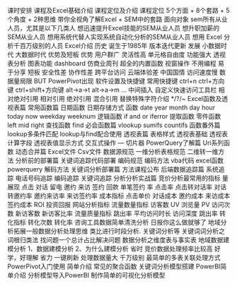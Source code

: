 课时安排
	课程及Excel基础介绍
		课程定位及介绍
			课程定位
				5个方面 + 8个套路  + 5个角度 + 2种思维 
				带你全视角了解Excel + SEM中的套路
			面向对象
				sem所有从业人员，尤其是以下几类人
				想迅速提升Excel技能的SEM从业人员
				想升职加薪的SEM从业人员
				想用系统代替人实现系统自动化分析的SEM从业人员
				想用 Excel 分析千百万级别的人员
		Excel介绍
			历史
				诞生于1985年
					版本迭代更新
			发展
				小数据时代
					大数据时代
			优势及短板
				优势
					用户群广
					灵活性高
						单元格自由度
					功能强大
						透视表分析
						图表功能
							dashboard
							仿商业周刊
						超全的内置函数
					视窗操作
						不用编程
					易于分享
				短板
					安全性差
					协作性差
					跨平台访问
					云端体验差
						中国国情
						访问速度慢
					数据量局限
						BUT
							PowerPivot出现
		软件设置及快捷键
			常用快捷键
				ctrl+n
				ctrl+方向键
				ctrl+shift+方向键
				alt→a→t
				alt→a→m
				...
				中间插入
			自定义快速访问工具栏
		相对绝对引用
			相对引用
			绝对引用
			混合引用
		替换特殊字符介绍
			*/?/~
	Excel函数及透视表篇
		常用函数篇
			日期函数
				日期存储方式
				函数
					date
					year
					month
					day
					hour
					today
					now
					weekday
					weeknum
			逻辑函数
				if
				and
				or
				iferror
			提取函数
				零件函数
					left
					mid
					right
				查找函数
					find
		必会函数篇
			vlookup
			sumifs
			countifs
		函数番外篇
			lookup多条件匹配
			lookup与find配合使用
		透视表篇
			表格样式
			透视表基础
			透视表计算字段
			透视表值显示方式
			交互式操作 — 切片器
		PowerQuery了解篇
			Uri系列函数
			动态合并篇
				Excel文件
				Csv文件
			数据源规范
				一维分析表格规范
				二维转一维方法
	分析前的部署篇
		关键词追踪代码部署
			编码规范
			编码方法
				vba代码
				excel函数
				powerquery
			解码方法
		关键词分析部署篇
			方法课程公布
		后端数据追踪篇
			系统追踪
			电话号码追踪
			编码追踪
			关键词追踪
	分析分析实战篇
		竞价分析最常用的指标
			量
				展现
				点击
				对话
				留电
				邀约
				来访
				签约
				回款
				单笔签约
			率
				点击率
				点击转对话率
				对话转邀约率
				邀约来访率
				来访签约率
			成本指标
				点击单价
				对话成本
				邀约成本
				来访成本
				签约成本
			ROI
				投资回报
			网站分析指标
				流量数量指标
					访客数
						UV
					浏览量
						PV
					访问次数
					新访客数
					新访客比率
				流量质量指标
					跳出率
					平均访问时长
					访问深度
					跳出率
				转化指标
					转化次数
					转化率
		咨询工具数据简单清洗分析
		日报你这么做就够了
		地域分析拓展一般数据分析处理思维
		 类比进行时段分析. 关键词分析等
		关键词词分析之词根归类法
		找问题一个总计占比解决问题
		数据分析之维度表与事实表
		地域数据建模分析
			1、数据建模分析
			2、为什么建模分析
				省时
					竞价数据处理频率比较高
					好学，好理解
				省力
					一键刷新
				处理数据量大
					千万级别
				最简单的多表关联处理方式
		PowerPivot入门使用
			简单介绍
			常见的聚合函数
			关键词分析模型搭建
		PowerBI简单介绍
			分析模型导入PowerBI
			 制作简单的可视化分析模型
